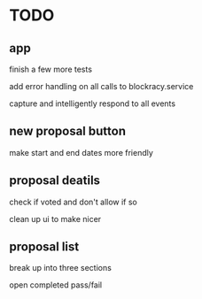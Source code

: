 # TODO

## app

finish a few more tests

add error handling on all calls to blockracy.service

capture and intelligently respond to all events

## new proposal button

make start and end dates more friendly

## proposal deatils

check if voted and don't allow if so

clean up ui to make nicer

## proposal list

break up into three sections

open
completed pass/fail
